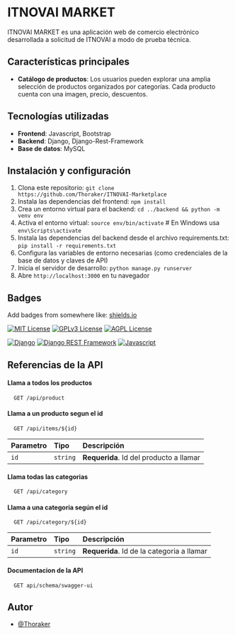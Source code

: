 # ITNOVAI MARKET

ITNOVAI MARKET es una aplicación web de comercio electrónico desarrollada a solicitud de ITNOVAI a modo de prueba técnica.

## Características principales

- **Catálogo de productos**: Los usuarios pueden explorar una amplia selección de productos organizados por categorías. Cada producto cuenta con una imagen, precio, descuentos.

## Tecnologías utilizadas

- **Frontend**: Javascript, Bootstrap
- **Backend**: Django, Django-Rest-Framework
- **Base de datos**: MySQL

## Instalación y configuración

1. Clona este repositorio: `git clone https://github.com/Thoraker/ITNOVAI-Marketplace`
2. Instala las dependencias del frontend: `npm install`
3. Crea un entorno virtual para el backend: `cd ../backend && python -m venv env`
4. Activa el entorno virtual: `source env/bin/activate` # En Windows usa `env\Scripts\activate`
5. Instala las dependencias del backend desde el archivo requirements.txt: `pip install -r requirements.txt`
6. Configura las variables de entorno necesarias (como credenciales de la base de datos y claves de API)
7. Inicia el servidor de desarrollo: `python manage.py runserver`
8. Abre `http://localhost:3000` en tu navegador

## Badges

Add badges from somewhere like: [shields.io](https://shields.io/)

[![MIT License](https://img.shields.io/badge/License-MIT-green.svg)](https://choosealicense.com/licenses/mit/)
[![GPLv3 License](https://img.shields.io/badge/License-GPL%20v3-yellow.svg)](https://opensource.org/licenses/)
[![AGPL License](https://img.shields.io/badge/license-AGPL-blue.svg)](http://www.gnu.org/licenses/agpl-3.0)

[![Django](https://img.shields.io/badge/Django-5.0.3-blue.svg)](https://www.djangoproject.com/)
[![Django REST Framework](https://img.shields.io/badge/Django%20REST%20Framework-v3.15.1-orange.svg)](https://www.django-rest-framework.org/)
[![Javascript](https://img.shields.io/badge/Node-20.11.0-blue.svg)](https://nodejs.org/en/)

## Referencias de la API

#### Llama a todos los productos

```http
  GET /api/product
```

#### Llama a un producto segun el id

```http
  GET /api/items/${id}
```

| Parametro | Tipo     | Descripción                             |
| :-------- | :------- | :-------------------------------------- |
| `id`      | `string` | **Requerida**. Id del producto a llamar |

#### Llama todas las categorias

```http
  GET /api/category
```

#### Llama a una categoria según el id

```http
  GET /api/category/${id}
```

| Parametro | Tipo     | Descripción                                |
| :-------- | :------- | :----------------------------------------- |
| `id`      | `string` | **Requerida**. Id de la categoria a llamar |

#### Documentacion de la API

```http
  GET api/schema/swagger-ui
```

## Autor

- [@Thoraker](https://www.github.com/Thoraker)
